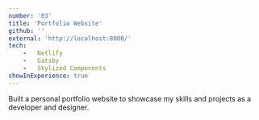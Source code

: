 ```yaml
---
number: '03'
title: 'Portfolio Website'
github: ''
external: 'http://localhost:8000/'
tech: 
    -   Netlify
    -   Gatsby
    -   Stylized Components
showInExperience: true
---
```


Built a personal portfolio website to showcase my skills and projects as a developer and designer.